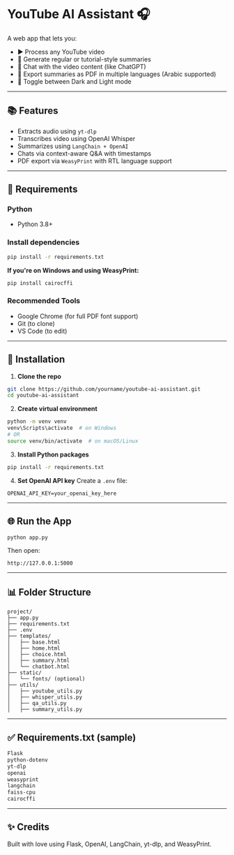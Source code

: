 # YouTube AI Assistant 🎧

A web app that lets you:
- ▶️ Process any YouTube video
- 📄 Generate regular or tutorial-style summaries
- 💬 Chat with the video content (like ChatGPT)
- 🔄 Export summaries as PDF in multiple languages (Arabic supported)
- 🌙 Toggle between Dark and Light mode

---

## 📚 Features
- Extracts audio using `yt-dlp`
- Transcribes video using OpenAI Whisper
- Summarizes using `LangChain + OpenAI`
- Chats via context-aware Q&A with timestamps
- PDF export via `WeasyPrint` with RTL language support

---

## 🚧 Requirements

### Python
- Python 3.8+

### Install dependencies
```bash
pip install -r requirements.txt
```

**If you're on Windows and using WeasyPrint:**
```bash
pip install cairocffi
```

### Recommended Tools
- Google Chrome (for full PDF font support)
- Git (to clone)
- VS Code (to edit)

---

## 🔧 Installation

1. **Clone the repo**
```bash
git clone https://github.com/yourname/youtube-ai-assistant.git
cd youtube-ai-assistant
```

2. **Create virtual environment**
```bash
python -m venv venv
venv\Scripts\activate  # on Windows
# OR
source venv/bin/activate  # on macOS/Linux
```

3. **Install Python packages**
```bash
pip install -r requirements.txt
```

4. **Set OpenAI API key**
Create a `.env` file:
```
OPENAI_API_KEY=your_openai_key_here
```

---

## 🌐 Run the App
```bash
python app.py
```
Then open:
```
http://127.0.0.1:5000
```

---

## 📊 Folder Structure
```
project/
├── app.py
├── requirements.txt
├── .env
├── templates/
│   ├── base.html
│   ├── home.html
│   ├── choice.html
│   ├── summary.html
│   └── chatbot.html
├── static/
│   └── fonts/ (optional)
├── utils/
│   ├── youtube_utils.py
│   ├── whisper_utils.py
│   ├── qa_utils.py
│   ├── summary_utils.py
```

---

## ✅ Requirements.txt (sample)
```txt
Flask
python-dotenv
yt-dlp
openai
weasyprint
langchain
faiss-cpu
cairocffi
```

---

## ✨ Credits
Built with love using Flask, OpenAI, LangChain, yt-dlp, and WeasyPrint.


